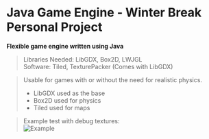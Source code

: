 # Java Game Engine - Winter Break Personal Project  
**Flexible game engine written using Java**

> Libraries Needed: LibGDX, Box2D, LWJGL  
> Software: Tiled, TexturePacker (Comes with LibGDX) 

> Usable for games with or without the need for realistic physics.
> - LibGDX used as the base
> - Box2D used for physics
> - Tiled used for maps

> Example test with debug textures:  
![Example](https://github.com/Temporary-Game-Company/Jebja/blob/master/Images/Example.png)
